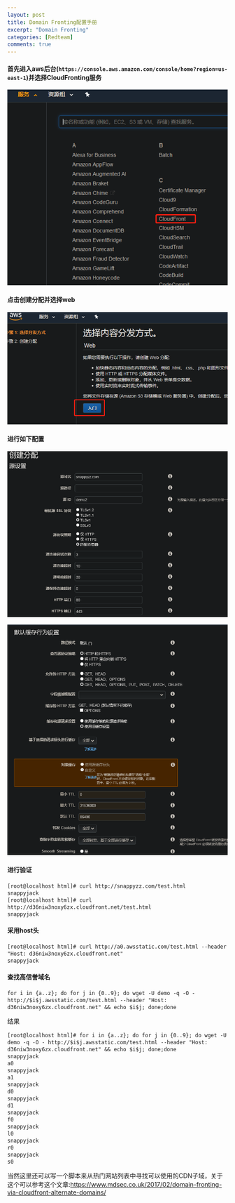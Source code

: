 ```yaml
---
layout: post
title: Domain Fronting配置手册
excerpt: "Domain Fronting"
categories: [Redteam]
comments: true
---
```


#### 首先进入aws后台(`https://console.aws.amazon.com/console/home?region=us-east-1`)并选择CloudFronting服务

![Image text](https://raw.githubusercontent.com/snappyJack/snappyjack.github.io/master/img/domain_front1.png)

#### 点击创建分配并选择web
![Image text](https://raw.githubusercontent.com/snappyJack/snappyjack.github.io/master/img/domain_front2.png)
#### 进行如下配置
![Image text](https://raw.githubusercontent.com/snappyJack/snappyjack.github.io/master/img/domain_front3.png)

![Image text](https://raw.githubusercontent.com/snappyJack/snappyjack.github.io/master/img/domain_front4.png)
#### 进行验证
```
[root@localhost html]# curl http://snappyzz.com/test.html
snappyjack
[root@localhost html]# curl http://d36niw3noxy6zx.cloudfront.net/test.html
snappyjack

```

#### 采用host头
```
[root@localhost html]# curl http://a0.awsstatic.com/test.html --header "Host: d36niw3noxy6zx.cloudfront.net"
snappyjack
```
#### 查找高信誉域名
```
for i in {a..z}; do for j in {0..9}; do wget -U demo -q -O - http://$i$j.awsstatic.com/test.html --header "Host: d36niw3noxy6zx.cloudfront.net" && echo $i$j; done;done
```
结果
```
[root@localhost html]# for i in {a..z}; do for j in {0..9}; do wget -U demo -q -O - http://$i$j.awsstatic.com/test.html --header "Host: d36niw3noxy6zx.cloudfront.net" && echo $i$j; done;done
snappyjack
a0
snappyjack
a1
snappyjack
d0
snappyjack
d1
snappyjack
f0
snappyjack
l0
snappyjack
r0
snappyjack
s0

```
当然这里还可以写一个脚本来从热门网站列表中寻找可以使用的CDN子域，关于这个可以参考这个文章:https://www.mdsec.co.uk/2017/02/domain-fronting-via-cloudfront-alternate-domains/